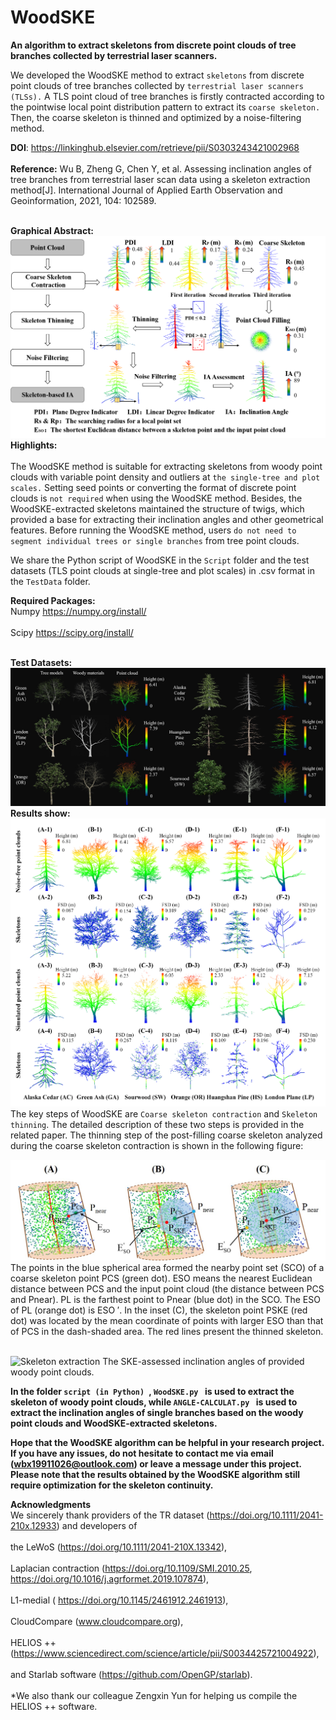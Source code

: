 # WoodSKE
**An algorithm to extract skeletons from discrete point clouds of tree branches collected by terrestrial laser scanners.**<br>

We developed the WoodSKE method to extract `skeletons` from discrete point clouds of tree branches collected by `terrestrial laser scanners (TLSs).` A TLS point cloud of tree branches is firstly contracted according to the pointwise local point distribution pattern to extract its `coarse skeleton.` Then, the coarse skeleton is thinned and optimized by a noise-filtering method.<br>

**DOI**:
https://linkinghub.elsevier.com/retrieve/pii/S0303243421002968<br><br>
**Reference:** Wu B, Zheng G, Chen Y, et al. Assessing inclination angles of tree branches from terrestrial laser scan data using a skeleton extraction method[J]. International Journal of Applied Earth Observation and Geoinformation, 2021, 104: 102589.<br><br>

**Graphical Abstract:**<br> 
![Graphical Abstract](PNG/GraphicAbstract.png)
**Highlights:**<br> <br>
The WoodSKE method is suitable for extracting skeletons from woody point clouds with variable point density and outliers at `the single-tree and plot scales.` Setting seed points or converting the format of discrete point clouds is `not required` when using the WoodSKE method. Besides, the WoodSKE-extracted skeletons maintained the structure of twigs, which provided a base for extracting their inclination angles and other geometrical features. Before running the WoodSKE method, users `do not need to segment individual trees or single branches` from tree point clouds.<br> 

We share the Python script of WoodSKE in the `Script` folder and the test datasets (TLS point clouds at single-tree and plot scales) in .csv format in the `TestData` folder.<br> <be>

**Required Packages:**<br> 
Numpy  https://numpy.org/install/<br><br>
Scipy  https://scipy.org/install/<br><br>

**Test Datasets:**<br> 
![Test datasets](PNG/3DMR.jpg)<br> 
**Results show:**<br> 
![Skeleton extraction](PNG/FSD.jpg)
The key steps of WoodSKE are `Coarse skeleton contraction` and `Skeleton thinning`.<be> The detailed description of these two steps is provided in the related paper. The thinning step of the post-filling coarse skeleton analyzed during the coarse skeleton contraction is shown in the following figure:<br>

![Skeleton extraction](PNG/Thin.jpg)
The points in the blue spherical area formed the nearby point set (SCO) of a coarse skeleton point PCS (green dot). ESO means the nearest Euclidean distance between PCS and the input point cloud (the distance between PCS and Pnear). PL is the farthest point to Pnear (blue dot) in the SCO. The ESO of PL (orange dot) is ESO ′. In the inset (C), the skeleton point PSKE (red dot) was located by the mean coordinate of points with larger ESO than that of PCS in the dash-shaded area. The red lines present the thinned skeleton.<br><br>

![Skeleton extraction](PNG/Angle.jpg)
The SKE-assessed inclination angles of provided woody point clouds. <br>

**In the folder `script (in Python) `, `WoodSKE.py ` is used to extract the skeleton of woody point clouds, while `ANGLE-CALCULAT.py ` is used to extract the inclination angles of single branches based on the woody point clouds and WoodSKE-extracted skeletons.**<br>

**Hope that the WoodSKE algorithm can be helpful in your research project. If you have any issues, do not hesitate to contact me via email (wbx19911026@outlook.com) or leave a message under this project.**<br> 
**Please note that the results obtained by the WoodSKE algorithm still require optimization for the skeleton continuity.**<br> 

**Acknowledgments**<br> 
We sincerely thank providers of the TR dataset (https://doi.org/10.1111/2041-210x.12933) and developers of <br><br>the LeWoS (https://doi.org/10.1111/2041-210X.13342), <br><br>Laplacian contraction (https://doi.org/10.1109/SMI.2010.25, https://doi.org/10.1016/j.agrformet.2019.107874), <br><br>L1-medial ( https://doi.org/10.1145/2461912.2461913), <br><br>CloudCompare (www.cloudcompare.org), <br><br>HELIOS ++ (https://www.sciencedirect.com/science/article/pii/S0034425721004922), <br><br> and Starlab software (https://github.com/OpenGP/starlab). <br><br> *We also thank our colleague Zengxin Yun for helping us compile the HELIOS ++ software.





